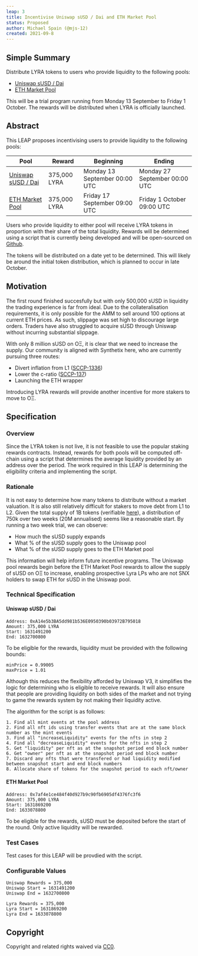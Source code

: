 ```yaml
---
leap: 3
title: Incentivise Uniswap sUSD / Dai and ETH Market Pool
status: Proposed
author: Michael Spain (@mjs-12)
created: 2021-09-8
---
```


<!--You can leave these HTML comments in your merged LEAP and delete the visible duplicate text guides, they will not appear and may be helpful to refer to if you edit it again. This is the suggested template for new LEAPs. Note that a LEAP number will be assigned by an editor. When opening a pull request to submit your LEAP, please use an abbreviated title in the filename, `leap-draft_title_abbrev.md`. The title should be 44 characters or less.-->

## Simple Summary
<!--"If you can't explain it simply, you don't understand it well enough." Simply describe the outcome the proposed changes intends to achieve. This should be non-technical and accessible to a casual community member.-->
Distribute LYRA tokens to users who provide liquidity to the following pools:
- [Uniswap sUSD / Dai](https://optimistic.etherscan.io/address/0xa14e5b3ba5dd981b536e0950390b03972b795018)
- [ETH Market Pool](https://optimistic.etherscan.io/address/0x7af4e1ce484f40d927b9c90fb6905df4376fc3f6)

This will be a trial program running from Monday 13 September to Friday 1 October. The rewards will be distributed when LYRA is officially launched.

## Abstract
<!--A short (~200 word) description of the proposed change, the abstract should clearly describe the proposed change. This is what *will* be done if the LEAP is implemented, not *why* it should be done or *how* it will be done. If the LEAP proposes deploying a new contract, write, "we propose to deploy a new contract that will do x".-->
This LEAP proposes incentivising users to provide liquidity to the following pools:

| Pool        | Reward      | Beginning | Ending |
| ----------- | ----------- | ----------- | ----------- |
| [Uniswap sUSD / Dai](https://optimistic.etherscan.io/address/0xa14e5b3ba5dd981b536e0950390b03972b795018) | 375,000 LYRA | Monday 13 September 00:00 UTC | Monday 27 September 00:00 UTC |
| [ETH Market Pool](https://optimistic.etherscan.io/address/0x7af4e1ce484f40d927b9c90fb6905df4376fc3f6)| 375,000 LYRA | Friday 17 September 09:00 UTC | Friday 1 October 09:00 UTC |

Users who provide liquidity to either pool will receive LYRA tokens in proportion with their share of the total liquidity. Rewards will be determined using a script that is currently being developed and will be open-sourced on [Github](https://github.com/lyra-finance).

The tokens will be distributed on a date yet to be determined. This will likely be around the initial token distribution, which is planned to occur in late October.

## Motivation
<!--This is the problem statement. This is the *why* of the LEAP. It should clearly explain *why* the current state of the protocol is inadequate.  It is critical that you explain *why* the change is needed, if the LEAP proposes changing how something is calculated, you must address *why* the current calculation is innaccurate or wrong. This is not the place to describe how the LEAP will address the issue!-->
The first round finished succesfully but with only 500,000 sUSD in liquidity the trading experience is far from ideal. Due to the collateralisation requirements, it is only possible for the AMM to sell around 100 options at current ETH prices. As such, slippage was set high to discourage large orders. Traders have also struggled to acquire sUSD through Uniswap without incurring substantial slippage.

With only 8 million sUSD on OΞ, it is clear that we need to increase the supply. Our community is aligned with Synthetix here, who are currently pursuing three routes:
- Divert inflation from L1 ([SCCP-1336](https://sips.synthetix.io/sccp/sccp-136))
- Lower the c-ratio ([SCCP-137](https://sips.synthetix.io/sccp/sccp-137))
- Launching the ETH wrapper

Introducing LYRA rewards will provide another incentive for more stakers to move to OΞ.

## Specification
<!--The specification should describe the syntax and semantics of any new feature, there are five sections
1. Overview
2. Rationale
3. Technical Specification
4. Test Cases
5. Configurable Values
-->

### Overview
<!--This is a high level overview of *how* the LEAP will solve the problem. The overview should clearly describe how the new feature will be implemented.-->
Since the LYRA token is not live, it is not feasible to use the popular staking rewards contracts. Instead, rewards for both pools will be computed off-chain using a script that determines the average liquidity provided by an address over the period. The work required in this LEAP is determining the eligibility criteria and implementing the script.

### Rationale
<!--This is where you explain the reasoning behind how you propose to solve the problem. Why did you propose to implement the change in this way, what were the considerations and trade-offs. The rationale fleshes out what motivated the design and why particular design decisions were made. It should describe alternate designs that were considered and related work. The rationale may also provide evidence of consensus within the community, and should discuss important objections or concerns raised during discussion.-->
It is not easy to determine how many tokens to distribute without a market valuation. It is also still relatively difficult for stakers to move debt from L1 to L2. Given the total supply of 1B tokens (verifiable [here](https://etherscan.io/token/0x01ba67aac7f75f647d94220cc98fb30fcc5105bf)), a distribution of 750k over two weeks (20M annualised) seems like a reasonable start. By running a two week trial, we can observe:
- How much the sUSD supply expands
- What % of the sUSD supply goes to the Uniswap pool
- What % of the sUSD supply goes to the ETH Market pool

This information will help inform future incentive programs. The Uniswap pool rewards begin before the ETH Market Pool rewards to allow the supply of sUSD on OΞ to increase, enabling prospective Lyra LPs who are not SNX holders to swap ETH for sUSD in the Uniswap pool.

### Technical Specification
<!--The technical specification should outline the public API of the changes proposed. That is, changes to any of the interfaces Lyra currently exposes or the creations of new ones.-->

#### Uniswap sUSD / Dai

```
Address: 0xA14e5b3BA5dd981b536E0950390b03972B795018
Amount: 375,000 LYRA
Start: 1631491200
End: 1632700800
```

To be eligible for the rewards, liquidity must be provided with the following bounds:
```
minPrice = 0.99005
maxPrice = 1.01
```

Although this reduces the flexibility afforded by Uniswap V3, it simplifies the logic for determining who is eligible to receive rewards. It will also ensure that  people are providing liquidity on both sides of the market and not trying to game the rewards system by not making their liquidity active.

The algorithm for the script is as follows:
```
1. Find all mint events at the pool address
2. Find all nft ids using transfer events that are at the same block number as the mint events
3. Find all "increaseLiquidity" events for the nfts in step 2
4. Find all "decreaseLiquidity" events for the nfts in step 2
5. Get "liquidity" per nft as at the snapshot period end block number
6. Get "owner" per nft as at the snapshot period end block number
7. Discard any nfts that were transfered or had liquidity modified between snapshot start and end block numbers
8. Allocate share of tokens for the snapshot period to each nft/owner
```

#### ETH Market Pool

```
Address: 0x7af4e1ce484f40d927b9c90fb6905df4376fc3f6
Amount: 375,000 LYRA
Start: 1631869200
End: 1633078800
```

To be eligible for the rewards, sUSD must be deposited before the start of the round. Only active liquidity will be rewarded.

### Test Cases
<!--Test cases for an implementation are mandatory for LEAPs but can be included with the implementation..-->
Test cases for this LEAP will be provdied with the script.

### Configurable Values
<!--Please list all values configurable under this implementation.-->
```
Uniswap Rewards = 375,000
Uniswap Start = 1631491200
Uniswap End = 1632700800

Lyra Rewards = 375,000
Lyra Start = 1631869200
Lyra End = 1633078800
```

## Copyright
Copyright and related rights waived via [CC0](https://creativecommons.org/publicdomain/zero/1.0/).

